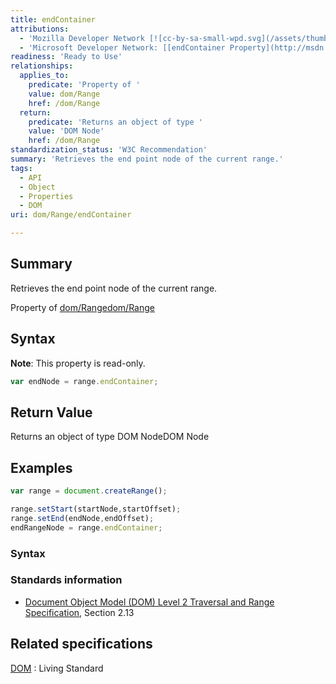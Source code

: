 ```yaml
---
title: endContainer
attributions:
  - 'Mozilla Developer Network [![cc-by-sa-small-wpd.svg](/assets/thumb/8/8c/cc-by-sa-small-wpd.svg/120px-cc-by-sa-small-wpd.svg.png)](http://creativecommons.org/licenses/by-sa/3.0/us/): [[Range.endContainer](https://developer.mozilla.org/en-US/docs/Web/API/Range.endContainer) Article]'
  - 'Microsoft Developer Network: [[endContainer Property](http://msdn.microsoft.com/en-us/library/ie/ff974927(v=vs.85).aspx) Article]'
readiness: 'Ready to Use'
relationships:
  applies_to:
    predicate: 'Property of '
    value: dom/Range
    href: /dom/Range
  return:
    predicate: 'Returns an object of type '
    value: 'DOM Node'
    href: /dom/Range
standardization_status: 'W3C Recommendation'
summary: 'Retrieves the end point node of the current range.'
tags:
  - API
  - Object
  - Properties
  - DOM
uri: dom/Range/endContainer

---
```

## <span>Summary</span>

Retrieves the end point node of the current range.

Property of [dom/Range](/dom/Range)[dom/Range](/dom/Range)

## <span>Syntax</span>

**Note**: This property is read-only.

``` js
var endNode = range.endContainer;
```

## <span>Return Value</span>

Returns an object of type DOM NodeDOM Node

## <span>Examples</span>

``` js
var range = document.createRange();

range.setStart(startNode,startOffset);
range.setEnd(endNode,endOffset);
endRangeNode = range.endContainer;
```

### <span>Syntax</span>

### <span>Standards information</span>

-   [Document Object Model (DOM) Level 2 Traversal and Range Specification](http://go.microsoft.com/fwlink/p/?linkid=182712), Section 2.13

## <span>Related specifications</span>

[DOM](http://dom.spec.whatwg.org/#dom-range-compareboundarypoints)
:   Living Standard
